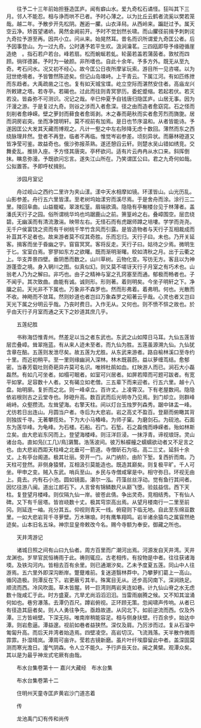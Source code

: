<!-- { "loadSidebar": true } -->
　　往予二十三年前始担簦造匡庐。闻有癖山水。爱九奇松石谲怪。狂叫其下三月。邻人不能忍。相与诤而哄不已者。予时心薄之。以为比丘云鹤者流奚以樊若笼哉。越二年。予散步开先松阴。邂逅一臞。山衣泽舄。从西岭来。蹁跹过予。属天空云净。矫首望诸峤。昺然金阙前开。予时不觉划然长啸。而山臞径前揖予刺刺诧九奇拉予游至再。因共小立。问从来。始晃然耳。昔名而识所谓爱九奇匡公者。后予因事登山。为一过九奇。公时遘予若平生欢。汲涧瀹茗。三四瓯即导予缘磴循崖造绝　。指石若户若台。峰若扇。松而蜿蜒若虬。轮菌若盖若蒲茵者。敦杖而四顾。徜徉德甚。予时为一破颜。非所嗜也。自此十余年。予多方外。既无从至九奇。考石问水。况又初不经心。故今匡公日夜所摩挲玩索。游目所一见咨嗟。以为冠世绝境者。予皆瞥然陈迹矣。但记山岛竦峙。上干青云。下属江河。有如匹练抴而东趋者。大禹疏凿之江也。复有如天城宝堞。屹立空际而湛然安住者。高庙龙兴所敕建之塔。若寺亭。若碣也。过此而往则青冥寥历。委蛇蹙缩。若起若伏。若灭若没。皆淼弥不可测识。况记之哉。辛巳仲夏予自钱唐归隐匡庐。山居无事。因为汗漫之游。于是复过九奇。则谷之涉而入者愈深。径之由而造者愈窈窕。石之怪而刻削者愈峥嵘。壁之萝封而藓食者愈斑剥。木之春而葩秋而实者愈芳烈而旖旎。居而洞房岩突。坐而净馆明轩。莫不视前有加焉。是日也节序温和。从者皆能诗。予遂因匡公大发其天藏而博观之。凡计一壑之中左右陟降无虑十数回。薄然而东之西绕脉理井然。登者不再登。临者不再临。惟觉岑岩参差。顷刻异状。而藤林磴道又皆净莹可鉴。故益奇也。俄沙弥报茶熟。遂还憩舀云轩。则楚水吴山错如绣竞。交舞夌乱。推排入座。予方怪其唐突。亭杯欲问。适有片云冉冉从水口来。斜挥倒抹。瞚息弥漫。予既欲问忘言。遂失江山所在。乃笑谓匡公曰。君之九奇何如哉。公拟置答。予即呼杖揖别。

　　涉园月室记

　　舟过岘山之西约二里许为夹山漾。漾中天水相摩如镜。环漾皆山。山光历乱。山影参差。舟行五六里皆漾。至老树坞始漾穷而溪尽焉。于是舍舟而涂。涂行三二里。陵回阜曲。山益巃嵷。翠泼松篁。眉端欲滴。隐隐有亭榭楼台见于林薄者。盖潘氏天行子之园。俗所谓桃华坞也坞踞鹿山之前。箫篁岭之右。叠嶂围空。层峦绕碧。无幽溪而有清流激湍。映带左右。无怪石而有虎踞师蹲之培塿。学学而尧尧。无千户侯富饶之资而有千树桃千竿竹含风而引露。是皆造物者与天行子互相裁成而补苴其不足者也。故来游者莫不叹其奇胜。乐而忘归。天行子曰。未也。乃开关延客。揖客而坐于昏幽之宇。窅窅冥冥。客将反走。天行子曰。姑待之少焉。微明生于匕。宝室白焉。寥寥如东方之欲曙。既而渐明渐曙。皎如清秋之月。出于云衢之上。华支弄景四壁。垂阴悉而数之。山川草树。云物化变。写彷无方。客且以为神游蓬壶之境。身入辋川之图。似真似幻。则又莫不嗟讶天行子月室之有巧术也。山翁老人乃为之解曰。非巧也。由子之精神与室之孔窍塞至而通。郁极而畅者也。子不闻乎。其次致曲。曲能有诚。诚则形。形则著。着则明矣。今坐子明轩之下。净牖之前。天光非不下属也。万象非不森罗也。然而形弗着。着弗明。何也。光散而不收。神飏而不敛耳。然则妙道也者岂曰万象森罗之昭著云乎哉。心灵也者又岂曰天光下属之分明云乎哉。乃丧时费日。入作无从。又何也。则不愤不悱之故也。於乎由天行子月室而通之天下之妙道其庶几乎。

　　五莲纪胜

　　书称海岱惟青州。然差足以当之者东武也。东武之山如障日马耳。九仙五莲皆层峦叠嶂。耸翠拖蓝。有从来人迹未至者。而九仙为胜。五莲虽源溯九仙。九仙犹含章在醅。五莲则发泄尽矣。故五莲为尤胜。从东武来游者。路自榆林溪口至寺约十里。而近初稍平。至一里则缘幽涧入深林。林木既蓊蔚。益以萝缠茑结。愈郁密。当春芳载吐则奇葩异卉莫可名识。唯辨杜鹃如血。红映游人而已。涧石大小磊磊然。有如几可坐者。如榻可眠者。如室可兴居者。如屏若障而可题可跋者。有宽平如掌。足容数十人者。又有碣立如老僧。三五辈下而来迎者。行五六里。越十八盘。始明廓。复折而之北。则一峰卓立。百许丈。上凌霄汉。下有老屋数间。隐隐依岩根则古之云堂寺也。陟磴升高。数百武而后光明寺乃见焉。到门却立。则群峰峭峙。众壑攒流。左耸望海。右擎天柱。间以灯台玉烛罗列森秀。踞中钵盂一峰。尤彷若日出连山。月圆当户者。寺后为大悲岩。岩之高丈不盈百。登巅而俯瞰其背则独拔千寻。无著攀揽处。下为大小马椿峰。为师子窠。为磨剑石。为砚池。石面东为莲华峰。为龟峰。为石楼。石船。石门。石堑。石之磊傀而峥嵘者。殆如林斯立矣。由大悲岩东冈而上。登望海楼峰。则汪洋巨浸。一抹浮青。谛视琅玡。灵山诸台岛。直如凫[(工几)/鳥]鸂鷘。浩荡波间。彼万斛艨艟之蠕蠕欲动者又不足言之也。由大悲岩西距天柱峰之北垂可一箭道。寺僧斫石为垣。高二三丈。延斜十余丈。上有亭台阁道。极其壮丽。旁开一门。从门纳阶。由阶下堑。复西折而南。乃天柱可登然。非侧身猿臂。互相汲引莫能造也。既造其巅矣。则复极平旷。千人可坐。甲申之变。贼入东武。哨兵至山。乡民与寺僧咸窜是中。相守弥日。环视无由上。竟去。内有石小池。圆如镜面。湛尔一泓。荇藻丝丝浮动。觉有鱼行其间者。因忆往游八闽。道出江郎石下。人言曾有锦鳞数尺从巅飞堕。验兹益信。西下天柱。复登望月楼峰。则仅隔九仙一岸。彼苍此倩。争出灵奇。竞相结秀。下有仙人碑。又下有千层塔。皆岧峣数十丈。极其穹崇高出焉。从望月楼南行一二里至前冈。则延连一岫。兆分其五。仰视则青天一线。俯窥则下临无地。自此至东绵亘数里。一如大悲岩背千寻萝壁。万木琳琅。时有鹰隼翔鸣。岩半诸余猿鸟之属窅然绝迹矣。山本旧名五垛。神宗显皇帝敕改今名。赐今寺额为奉安。御藏之所也。

　　天井湾游记

　　诸城日照之间有山曰九仙者。周方百里而广潮河出焉。河源发自天井湾。天井龙渊也。岁旱官民恒祷雨于此。祷则辄应。古老相传。有投物是中者。往往获诸海堧。及铁沟河内。皆相去百有余里。则已通潮汐矣。乙未予度夏五莲。同山中人往游焉。五六里外即深沟断岸。蹩躠难前。复迷道翳林莽中。乃攀萝扪葛上一高山。循冈造极。则潭反在下。岩更蔽亏其半。殊寓目无从。还步高冈南下。深涧跣足。顺流而西。冷风吹面。草木皆腥。转一巨湾则两岩夹连如巷。计九仙山脊之水无虑数十陇咸汇于此。时方盛夏。亢旱尤尚滔滔汩汩。当雷雨崩腾之候。又不知其湓涌何如也。巷穷瀑落。去潭仍百尺。蹲岩俯视。正环顾无策。忽闻啸声传响。从者已有径造其庭者矣。则人人勇往争先。亟趋故道。从冈北下。如前逆流而西。仅及外潭。三方皆峭壁。下深无际。唯南岸稍能容足。相与侧身扶壁。行百余步。始达中潭。则岩愈逼。潭益邃。视前如巷者益狭然。深仅及肩。乃厉涉而过。复从石溜中匍匐升高。而后天井湾者始造焉。四壁凌空。高岩切汉。飞流溅落。天半散作微雨霏霏。扑湿晴岚。潭周可亩许。莹若古镜新磨。虽片叶纤埃靡留此中者。盖深固莫测而寒光澹日。瀣气阴森。令人立不能久。予行庐岳天台。闽之黄檗。观潭众矣。其以是为最乎神龙式宅厥有由哉。

　　布水台集卷第十一
嘉兴大藏经　布水台集


　　布水台集卷第十二

　　住明州天童寺匡庐黄岩沙门道忞着

　　传

　　龙池禹门幻有传和尚传

